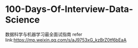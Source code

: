 # 100-Days-Of-Interview-Data-Science
数据科学与机器学习最全面试指南
refer link:https://mp.weixin.qq.com/s/aJ9753xG_kzBrZ0tf6bEaA
